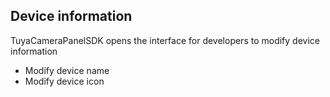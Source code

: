 ## Device information

TuyaCameraPanelSDK opens the interface for developers to modify device information

- Modify device name
- Modify device icon

